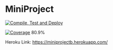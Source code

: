 # MiniProject

[![Compile, Test and Deploy](https://github.com/BernTok1990/MiniProject/actions/workflows/main.yaml/badge.svg)](https://github.com/BernTok1990/MiniProject/actions/workflows/main.yaml)

[![Coverage](https://github.com/BernTok1990/MiniProject/actions/workflows/coverage.yaml/badge.svg)](https://github.com/BernTok1990/MiniProject/actions/workflows/coverage.yaml) 80.9%


Heroku Link:
https://miniprojectb.herokuapp.com/
